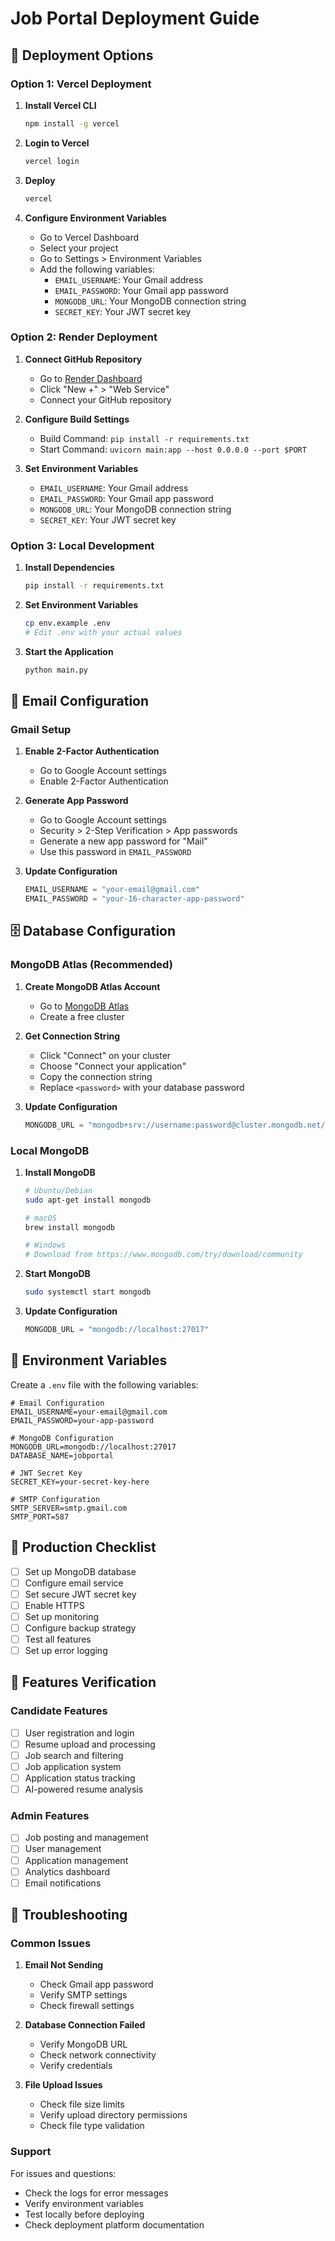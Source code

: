 # Job Portal Deployment Guide

## 🚀 Deployment Options

### Option 1: Vercel Deployment

1. **Install Vercel CLI**
   ```bash
   npm install -g vercel
   ```

2. **Login to Vercel**
   ```bash
   vercel login
   ```

3. **Deploy**
   ```bash
   vercel
   ```

4. **Configure Environment Variables**
   - Go to Vercel Dashboard
   - Select your project
   - Go to Settings > Environment Variables
   - Add the following variables:
     - `EMAIL_USERNAME`: Your Gmail address
     - `EMAIL_PASSWORD`: Your Gmail app password
     - `MONGODB_URL`: Your MongoDB connection string
     - `SECRET_KEY`: Your JWT secret key

### Option 2: Render Deployment

1. **Connect GitHub Repository**
   - Go to [Render Dashboard](https://dashboard.render.com)
   - Click "New +" > "Web Service"
   - Connect your GitHub repository

2. **Configure Build Settings**
   - Build Command: `pip install -r requirements.txt`
   - Start Command: `uvicorn main:app --host 0.0.0.0 --port $PORT`

3. **Set Environment Variables**
   - `EMAIL_USERNAME`: Your Gmail address
   - `EMAIL_PASSWORD`: Your Gmail app password
   - `MONGODB_URL`: Your MongoDB connection string
   - `SECRET_KEY`: Your JWT secret key

### Option 3: Local Development

1. **Install Dependencies**
   ```bash
   pip install -r requirements.txt
   ```

2. **Set Environment Variables**
   ```bash
   cp env.example .env
   # Edit .env with your actual values
   ```

3. **Start the Application**
   ```bash
   python main.py
   ```

## 📧 Email Configuration

### Gmail Setup

1. **Enable 2-Factor Authentication**
   - Go to Google Account settings
   - Enable 2-Factor Authentication

2. **Generate App Password**
   - Go to Google Account settings
   - Security > 2-Step Verification > App passwords
   - Generate a new app password for "Mail"
   - Use this password in `EMAIL_PASSWORD`

3. **Update Configuration**
   ```python
   EMAIL_USERNAME = "your-email@gmail.com"
   EMAIL_PASSWORD = "your-16-character-app-password"
   ```

## 🗄️ Database Configuration

### MongoDB Atlas (Recommended)

1. **Create MongoDB Atlas Account**
   - Go to [MongoDB Atlas](https://www.mongodb.com/atlas)
   - Create a free cluster

2. **Get Connection String**
   - Click "Connect" on your cluster
   - Choose "Connect your application"
   - Copy the connection string
   - Replace `<password>` with your database password

3. **Update Configuration**
   ```python
   MONGODB_URL = "mongodb+srv://username:password@cluster.mongodb.net/jobportal"
   ```

### Local MongoDB

1. **Install MongoDB**
   ```bash
   # Ubuntu/Debian
   sudo apt-get install mongodb

   # macOS
   brew install mongodb

   # Windows
   # Download from https://www.mongodb.com/try/download/community
   ```

2. **Start MongoDB**
   ```bash
   sudo systemctl start mongodb
   ```

3. **Update Configuration**
   ```python
   MONGODB_URL = "mongodb://localhost:27017"
   ```

## 🔧 Environment Variables

Create a `.env` file with the following variables:

```env
# Email Configuration
EMAIL_USERNAME=your-email@gmail.com
EMAIL_PASSWORD=your-app-password

# MongoDB Configuration
MONGODB_URL=mongodb://localhost:27017
DATABASE_NAME=jobportal

# JWT Secret Key
SECRET_KEY=your-secret-key-here

# SMTP Configuration
SMTP_SERVER=smtp.gmail.com
SMTP_PORT=587
```

## 🚀 Production Checklist

- [ ] Set up MongoDB database
- [ ] Configure email service
- [ ] Set secure JWT secret key
- [ ] Enable HTTPS
- [ ] Set up monitoring
- [ ] Configure backup strategy
- [ ] Test all features
- [ ] Set up error logging

## 📱 Features Verification

### Candidate Features
- [ ] User registration and login
- [ ] Resume upload and processing
- [ ] Job search and filtering
- [ ] Job application system
- [ ] Application status tracking
- [ ] AI-powered resume analysis

### Admin Features
- [ ] Job posting and management
- [ ] User management
- [ ] Application management
- [ ] Analytics dashboard
- [ ] Email notifications

## 🐛 Troubleshooting

### Common Issues

1. **Email Not Sending**
   - Check Gmail app password
   - Verify SMTP settings
   - Check firewall settings

2. **Database Connection Failed**
   - Verify MongoDB URL
   - Check network connectivity
   - Verify credentials

3. **File Upload Issues**
   - Check file size limits
   - Verify upload directory permissions
   - Check file type validation

### Support

For issues and questions:
- Check the logs for error messages
- Verify environment variables
- Test locally before deploying
- Check deployment platform documentation
